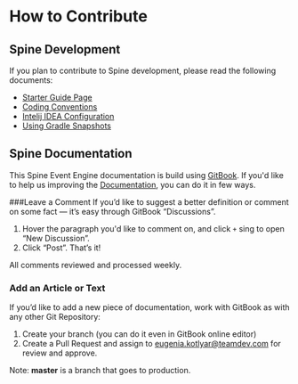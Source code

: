# How to Contribute

## Spine Development

If you plan to contribute to Spine development, please read the following documents:
* [Starter Guide Page](https://github.com/SpineEventEngine/core-java/wiki/Spine-Developer-Starter-Guide)
* [Coding Conventions](https://github.com/SpineEventEngine/core-java/wiki/Coding-Conventions)
* [Intelij IDEA Configuration](https://github.com/SpineEventEngine/core-java/wiki/IntelliJ-IDEA-Configuration)
* [Using Gradle Snapshots](https://github.com/SpineEventEngine/core-java/wiki/Using-Gradle-Snapshots)

## Spine Documentation 

This Spine Event Engine documentation is build using [GitBook](https://www.gitbook.com/). 
If you'd like to help us improving the [Documentation](https://github.com/SpineEventEngine/documentation), you can do it in few ways.

###Leave a Comment
If you’d like to suggest a better definition or comment on some fact — it’s easy through GitBook “Discussions”. 
1. Hover the paragraph you'd like to comment on, and  click `+` sing to open “New Discussion”.
2. Click “Post”. That’s it!

All comments reviewed and processed weekly.
 

### Add an Article or Text

If you’d like to add a new piece of documentation, work with GitBook as with any other Git Repository:
 1. Create your branch (you can do it even in GitBook online editor)
 2. Create a Pull Request and assign to <eugenia.kotlyar@teamdev.com> for review and approve.

Note: **master** is a branch that goes to production.

